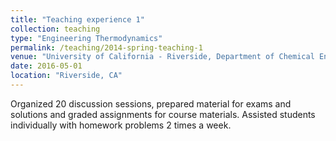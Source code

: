 ```yaml
---
title: "Teaching experience 1"
collection: teaching
type: "Engineering Thermodynamics"
permalink: /teaching/2014-spring-teaching-1
venue: "University of California - Riverside, Department of Chemical Engineering"
date: 2016-05-01
location: "Riverside, CA"
---
```

Organized 20 discussion sessions, prepared material for exams and solutions and graded assignments for course materials. Assisted students individually with homework problems 2 times a week. 
